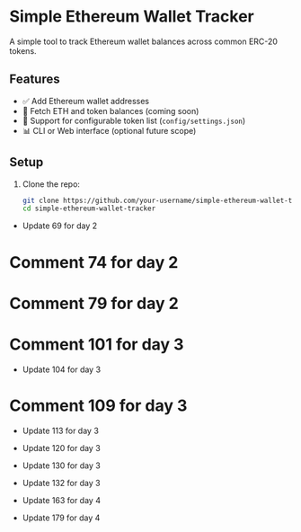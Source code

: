 # Simple Ethereum Wallet Tracker

A simple tool to track Ethereum wallet balances across common ERC-20 tokens.

## Features

- ✅ Add Ethereum wallet addresses
- 🔄 Fetch ETH and token balances (coming soon)
- 📄 Support for configurable token list (`config/settings.json`)
- 📊 CLI or Web interface (optional future scope)

## Setup

1. Clone the repo:
   ```bash
   git clone https://github.com/your-username/simple-ethereum-wallet-tracker.git
   cd simple-ethereum-wallet-tracker
- Update 69 for day 2
# Comment 74 for day 2

# Comment 79 for day 2
# Comment 101 for day 3

- Update 104 for day 3
# Comment 109 for day 3
- Update 113 for day 3
- Update 120 for day 3
- Update 130 for day 3
- Update 132 for day 3
- Update 163 for day 4

- Update 179 for day 4
